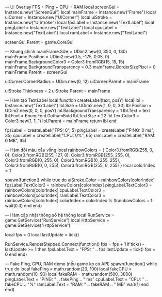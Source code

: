 -- UI Overlay FPS + Ping + CPU + RAM
local screenGui = Instance.new("ScreenGui")
local mainFrame = Instance.new("Frame")
local uiCorner = Instance.new("UICorner")
local uiStroke = Instance.new("UIStroke")
local fpsLabel = Instance.new("TextLabel")
local pingLabel = Instance.new("TextLabel")
local cpuLabel = Instance.new("TextLabel")
local ramLabel = Instance.new("TextLabel")

screenGui.Parent = game.CoreGui

-- Khung chính
mainFrame.Size = UDim2.new(0, 350, 0, 130)
mainFrame.Position = UDim2.new(0.5, -175, 0.05, 0)
mainFrame.BackgroundColor3 = Color3.fromRGB(15, 15, 15)
mainFrame.BackgroundTransparency = 0.3
mainFrame.BorderSizePixel = 0
mainFrame.Parent = screenGui

uiCorner.CornerRadius = UDim.new(0, 12)
uiCorner.Parent = mainFrame

uiStroke.Thickness = 2
uiStroke.Parent = mainFrame

-- Hàm tạo TextLabel
local function createLabel(text, posY)
    local lbl = Instance.new("TextLabel")
    lbl.Size = UDim2.new(1, 0, 0, 30)
    lbl.Position = UDim2.new(0, 0, 0, posY)
    lbl.BackgroundTransparency = 1
    lbl.Text = text
    lbl.Font = Enum.Font.GothamBold
    lbl.TextSize = 22
    lbl.TextColor3 = Color3.new(1, 1, 1)
    lbl.Parent = mainFrame
    return lbl
end

fpsLabel = createLabel("FPS: 0", 5)
pingLabel = createLabel("PING: 0 ms", 35)
cpuLabel = createLabel("CPU: 0%", 65)
ramLabel = createLabel("RAM: 0 MB", 95)

-- Hàm đổi màu cầu vồng
local rainbowColors = {
    Color3.fromRGB(255, 0, 0),
    Color3.fromRGB(255, 127, 0),
    Color3.fromRGB(255, 255, 0),
    Color3.fromRGB(0, 255, 0),
    Color3.fromRGB(0, 255, 255),
    Color3.fromRGB(0, 0, 255),
    Color3.fromRGB(255, 0, 255)
}
local colorIndex = 1

spawn(function()
    while true do
        uiStroke.Color = rainbowColors[colorIndex]
        fpsLabel.TextColor3 = rainbowColors[colorIndex]
        pingLabel.TextColor3 = rainbowColors[colorIndex]
        cpuLabel.TextColor3 = rainbowColors[colorIndex]
        ramLabel.TextColor3 = rainbowColors[colorIndex]
        colorIndex = colorIndex % #rainbowColors + 1
        wait(0.3)
    end
end)

-- Hàm cập nhật thông số hệ thống
local RunService = game:GetService("RunService")
local HttpService = game:GetService("HttpService")

local fps = 0
local lastUpdate = tick()

RunService.RenderStepped:Connect(function()
    fps = fps + 1
    if tick() - lastUpdate >= 1 then
        fpsLabel.Text = "FPS: " .. fps
        lastUpdate = tick()
        fps = 0
    end
end)

-- Fake Ping, CPU, RAM demo (nếu game ko có API)
spawn(function()
    while true do
        local fakePing = math.random(20, 100)
        local fakeCPU = math.random(10, 90)
        local fakeRAM = math.random(500, 3000)
        pingLabel.Text = "PING: " .. fakePing .. " ms"
        cpuLabel.Text = "CPU: " .. fakeCPU .. "%"
        ramLabel.Text = "RAM: " .. fakeRAM .. " MB"
        wait(1)
    end
end)
